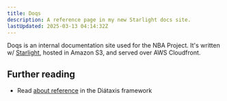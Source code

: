 ```yaml
---
title: Doqs
description: A reference page in my new Starlight docs site.
lastUpdated: 2025-03-13 04:14:32Z
---
```


Doqs is an internal documentation site used for the NBA Project. It's written w/ [Starlight](https://starlight.astro.build/), hosted in Amazon S3, and served over AWS Cloudfront.

## Further reading

- Read [about reference](https://diataxis.fr/reference/) in the Diátaxis framework
